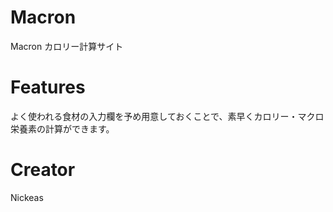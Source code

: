 # Macron
Macron カロリー計算サイト

# Features 
よく使われる食材の入力欄を予め用意しておくことで、素早くカロリー・マクロ栄養素の計算ができます。

# Creator
Nickeas

